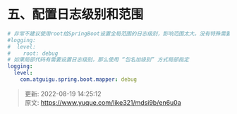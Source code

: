 # 五、配置日志级别和范围



```yaml
# 非常不建议使用root给SpringBoot设置全局范围的日志级别，影响范围太大。没有特殊需要还是保持默认级别INFO
#logging:
#  level:
#    root: debug
# 如果局部代码有需要设置日志级别，那么使用 “包名加级别” 方式局部指定
logging:
  level:
    com.atguigu.spring.boot.mapper: debug
```





> 更新: 2022-08-19 14:25:12  
> 原文: <https://www.yuque.com/like321/mdsi9b/en6u0a>